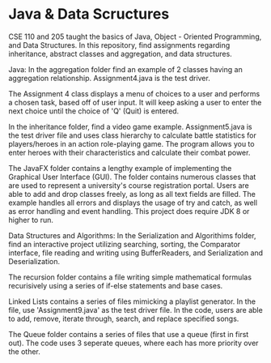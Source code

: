 # Java & Data Scructures
CSE 110 and 205 taught the basics of Java, Object - Oriented Programming, and Data Structures. In this repository, find assignments regarding inheritance, abstract classes and aggregation, and data structures.

Java:
In the aggregation folder find an example of 2 classes having an aggregation relationship. Assignment4.java is the test driver. 

The Assignment 4 class displays a menu of choices to a user and performs a chosen task, based off of user input. It will keep asking a user to
enter the next choice until the choice of 'Q' (Quit) is entered.

In the inheritance folder, find a video game example. Assignment5.java is the test driver file and uses class hierarchy to calculate battle statistics for 
players/heroes in an action role-playing game. The program allows you to enter heroes with their characteristics and calculate their combat power.

The JavaFX folder contains a lengthy example of implementing the Graphical User Interface (GUI). The folder contains numerous classes that are used to represent a university's course registration portal. Users are able to add and drop classes freely, as long as all text fields are filled. The example handles all errors and displays the usage of try and catch, as well as error handling and event handling. This project does require JDK 8 or higher to run.

Data Structures and Algorithms:
In the Serialization and Algorithims folder, find an interactive project utilizing searching, sorting, the Comparator interface, file reading and writing using BufferReaders, and Serialization and Deserialization.

The recursion folder contains a file writing simple mathematical formulas recurisively using a series of if-else statements and base cases.

Linked Lists contains a series of files mimicking a playlist generator. In the file, use 'Assignment9.java' as the test driver file. In the code, users are able to add, remove, iterate through, search, and replace specified songs. 

The Queue folder contains a series of files that use a queue (first in first out). The code uses 3 seperate queues, where each has more priority over the other. 
